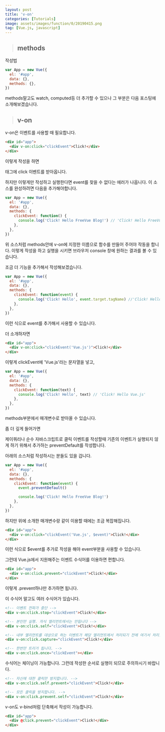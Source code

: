 ```yaml
---
layout: post
title: 'v-on'
categories: [Tutorials]
image: assets/images/function/0/20190415.png
tag: [Vue.js, javascript]
---
```


> ## methods

작성법

```javascript
var App = new Vue({
  el: '#app',
  data: {},
  methods: {},
})
```

methods말고도 watch, computed등 더 추가할 수 있으나 그 부분은 다음 포스팅에 소개해보겠습니다.

> ## v-on

v-on은 이벤트를 사용할 때 필요합니다.

```html
<div id="app">
  <div v-on:click="clickEvent">Click!</div>
</div>
```

이렇게 작성을 하면 <div>태그에 click 이벤트를 받아옵니다.

하지만 이렇게만 작성하고 실행한다면 event를 찾을 수 없다는 에러가 나옵니다. 이 소스를 완성하려면 다음을 추가해야합니다.

```javascript
var App = new Vue({
  el: '#app',
  data: {},
  methods: {
    clickEvent: function() {
      console.log('Click! Hello FreeVue Blog!') // 'Click! Hello FreeVue Blog!'
    },
  },
})
```

위 소스처럼 methods안에 v-on에 지정한 이름으로 함수를 만들어 주어야 작동을 합니다. 이렇게 작성을 하고 실행을 시키면 브라우저 console 창에 원하는 결과를 볼 수 있습니다.

조금 더 기능을 추가해서 작성해보겠습니다.

```javascript
var App = new Vue({
  el: '#app',
  data: {},
  methods: {
    clickEvent: function(event) {
      console.log('Click! Hello', event.target.tagName) //'Click! Hello DIV'
    },
  },
})
```

이런 식으로 event를 추가해서 사용할 수 있습니다.

더 소개하자면

```html
<div id="app">
  <div v-on:click="clickEvent('Vue.js')">Click!</div>
</div>
```

이렇게 clickEvent에 'Vue.js'라는 문자열을 넣고,

```javascript
var App = new Vue({
  el: '#app',
  data: {},
  methods: {
    clickEvent: function(text) {
      console.log('Click! Hello', text) // 'Click! Hello Vue.js'
    },
  },
})
```

methods부분에서 매개변수로 받아올 수 있습니다.

좀 더 깊게 들어가면

제이쿼리나 순수 자바스크립트로 클릭 이벤트를 작성할때 기존의 이벤트가 실행되지 않게 하기 위해서 추가하는 preventDefault를 작성합니다.

아래의 소스처럼 작성하시는 분들도 있을 겁니다.

```javascript
var App = new Vue({
  el: '#app',
  data: {},
  methods: {
    clickEvent: function(event) {
      event.preventDefault()

      console.log('Click! Hello FreeVue Blog!')
    },
  },
})
```

하지만 위에 소개한 매개변수랑 같이 이용할 때에는 조금 복잡해집니다.

```html
<div id="app">
  <div v-on:click="clickEvent('Vue.js', $event)">Click!</div>
</div>
```

이런 식으로 \$event를 추가로 작성을 해야 event부분을 사용할 수 있습니다.

그런데 Vue.js에서 지원해주는 이벤트 수식어를 이용하면 편합니다.

```html
<div id="app">
  <div v-on:click.prevent="clickEvent">Click!</div>
</div>
```

이렇게 .prevent하나만 추가하면 됩니다.

이 수식어 말고도 여러 수식어가 있습니다.

```html
<!-- 이벤트 전파가 중단 -->
<div v-on:click.stop="clickEvent">Click!</div>

<!-- 본인만 실행. 자식 엘리먼트에서는 안됩니다 -->
<div v-on:click.self="clickEvent">Click!</div>

<!-- 내부 엘리먼트를 대상으로 하는 이벤트가 해당 엘리먼트에서 처리되기 전에 여기서 처리합니다. -->
<div v-on:click.capture="clickEvent">Click!</div>

<!-- 한번만 트리거 됩니다. -->
<div v-on:click.once="clickEvent"></div>
```

수식어는 체이닝이 가능합니다. 그런데 작성한 순서로 실행이 되므로 주의하시기 바랍니다.

```html
<!-- 자신에 대한 클릭만 방지합니다. -->
<div v-on:click.self.prevent="clickEvent">Click!</div>

<!-- 모든 클릭을 방지합니다. -->
<div v-on:click.prevent.self="clickEvent">Click!</div>
```

v-on도 v-bind처럼 단축해서 작성이 가능합니다.

```html
<div id="app">
  <div @click.prevent="clickEvent">Click!</div>
</div>
```
